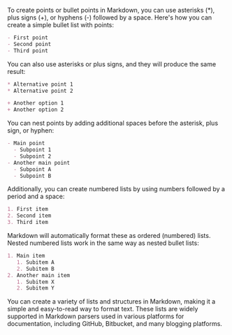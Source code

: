 To create points or bullet points in Markdown, you can use asterisks (*), plus signs (+), or hyphens (-) followed by a space. Here's how you can create a simple bullet list with points:

```markdown
- First point
- Second point
- Third point
```

You can also use asterisks or plus signs, and they will produce the same result:

```markdown
* Alternative point 1
* Alternative point 2

+ Another option 1
+ Another option 2
```

You can nest points by adding additional spaces before the asterisk, plus sign, or hyphen:

```markdown
- Main point
  - Subpoint 1
  - Subpoint 2
- Another main point
  - Subpoint A
  - Subpoint B
```

Additionally, you can create numbered lists by using numbers followed by a period and a space:

```markdown
1. First item
2. Second item
3. Third item
```

Markdown will automatically format these as ordered (numbered) lists. Nested numbered lists work in the same way as nested bullet lists:

```markdown
1. Main item
   1. Subitem A
   2. Subitem B
2. Another main item
   1. Subitem X
   2. Subitem Y
```

You can create a variety of lists and structures in Markdown, making it a simple and easy-to-read way to format text. These lists are widely supported in Markdown parsers used in various platforms for documentation, including GitHub, Bitbucket, and many blogging platforms.
